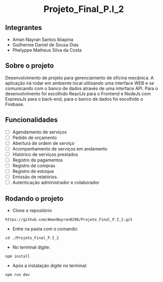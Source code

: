 <h1 align="center">Projeto_Final_P.I_2</h1>
    
## Integrantes
* Aman Nayran Santos Ibiapina
* Guilherme Daniel de Sousa Dias
* Phelyppe Matheus Silva da Costa
  
## Sobre o projeto
Desenvolvimento de projeto para gerenciamento de oficina mecânica. A aplicação irá rodar em ambiente local utilizando uma interface WEB e se comunicando com o banco de dados através de uma interface API. 
Para o desenvolvimento foi escolhido ReactJs para o Frontend e NodeJs com ExpressJs para o back-end, para o banco de dados foi escolhido o Firebase.

## Funcionalidades
- [ ] Agendamento de serviços
- [ ] Pedido de orçamento
- [ ] Abertura de ordem de serviço
- [ ] Acompanhamento de serviços em andamento
- [ ] Histórico de serviços prestados
- [ ] Registro de pagamentos
- [ ] Registro de compras
- [ ] Registro de estoque
- [ ] Emissão de relatórios.
- [ ] Autenticação administrador e colaborador

## Rodando o projeto
- Clone o repositório
```
https://github.com/AmanNayran0298/Projeto_Final_P.I_2.git
```
- Entre na pasta com o comando:
```
cd ./Projeto_Final_P.I_2
```
- No terminal digite:
```
npm install
```
- Após a instalação digite no terminal:
```
npm run dev
```

